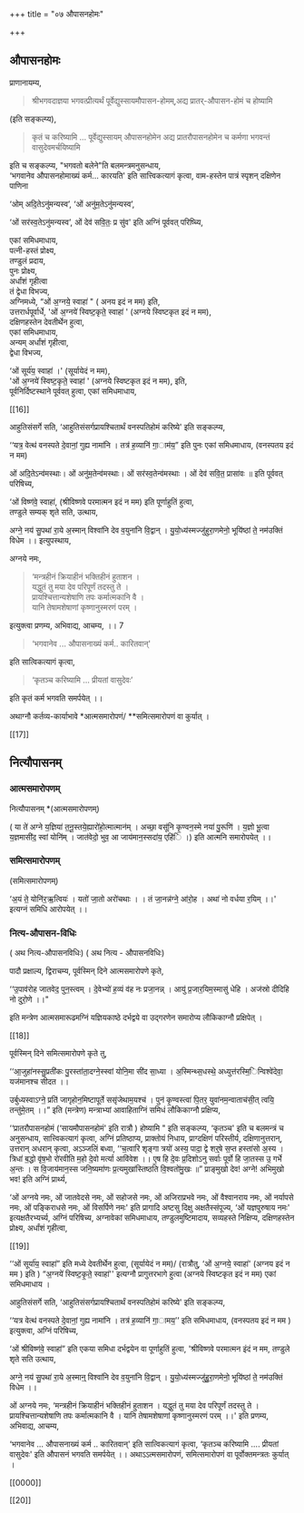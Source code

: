 +++
title = "०७ औपासनहोमः"

+++

## औपासनहोमः

प्राणानायम्य, 

> श्रीभगवदाज्ञया भगवत्प्रीत्यर्थं पूर्वेद्युस्सायमौपासन-होमम्,अद्य प्रातर्-औपासन-होमं च होष्यामि 

(इति सङ्कल्प्य), 

> कृतं च करिष्यामि ... पूर्वेद्युस्सायम् औपासनहोमेन अद्य प्रातरौपासनहोमेन च कर्मणा भगवन्तं वासुदेवमर्चयिष्यामि 

इति च सङ्कल्प्य, "भगवतो बलेने"ति बलमन्त्रमनुसन्धाय,  
‘भगवानेव औपासनहोमाख्यं कर्म... कारयति' इति सात्त्विकत्यागं कृत्वा, वाम-हस्तेन पात्रं स्पृशन् दक्षिणेन पाणिना

‘ओम् अदि॒तेऽनु॑मन्यस्व’, ‘ओं अनु॑म॒तेऽनु॑मन्यस्व’,

‘ओं सर॑स्व॒तेऽनु॑मन्यस्व’, ओं देव॑ सवि॒तः॒ प्र सु॑व' इति अग्निं पूर्ववत् परिष्च्यि,

एकां समिधमाधाय,  
पत्नी-हस्तं प्रोक्ष्य,  
तण्डुलं प्रदाय,  
पुनः प्रोक्ष्य,  
अर्धांशं गृहीत्वा  
तं द्वेधा विभज्य,  
अग्निमध्ये, “ओं अ॒ग्नये॒ स्वाहा॑ " ( अनय इदं न मम) इति,  
उत्तरार्धपूर्वार्धे, 'ओं अ॒ग्नये॑ स्विष्ट॒कृते॒ स्वाहा॑ ' (अग्नये स्विष्टकृत इदं न मम),  
दक्षिणहस्तेन देवतीर्थेन हुत्वा,  
एकां समिधमाधाय,  
अन्यम् अर्धांशं गृहीत्वा,  
द्वेधा विभज्य,

‘ओं सूर्य॑य॒ स्वाहा॑ ।' (सूर्यायेदं न मम),  
'ओं अ॒ग्नये॑ स्विष्ट॒कृते॒ स्वाहा॑ ' (अग्नये स्विष्टकृत इदं न मम), इति,  
पूर्वनिर्दिष्टस्थाने पूर्ववत् हुत्वा, एकां समिधमाधाय,

[[16]]


आहुतिसंसर्गे सति, ‘आहुतिसंसर्गप्रायश्चितार्थं वनस्पतिहोमं करिष्ये' इति सङ्कल्प्य,

‘‘यत्र॒ वेत्थ॑ वनस्पते दे॒वानां॒ गुह्य नामा॑नि । तत्र॑ ह॒व्यानि॑ गा॒ाम॑य॒” इति पुनः एकां समिधमाधाय, (वनस्पतय इदं न मम)

ओं अदि॒तेऽन्व॑मस्थाः। ओं अनु॑म॒तेन्व॑मस्थाः। ओं सर॑स्व॒तेन्व॑मस्थाः । ओं देव॑ सवि॒त॒ प्रासा॑वः ॥ इति पूर्ववत् परिषिच्य,

‘ओं विष्ण॑वे॒ स्वाहा॑, (श्रीविष्णवे परमात्मन इदं न मम) इति पूर्णाहुतिं हुत्वा,  
तण्डुले सम्यक् शृते सति, उत्थाय,

अग्ने॒ नय॑ सु॒पथा॑ रा॒ये अ॒स्मान् विश्वा॑नि देव व॒युना॑नि वि॒द्वान् । यु॒यो॒ध्य॑स्मज्जु॑हुरा॒णमेनो॒ भूयि॑ष्ठां ते॒ नम॑उक्तिं विधेम ।। इत्युपस्थाय,

अग्नये नमः, 

> ‘मन्त्रहीनं क्रियाहीनं भक्तिहीनं हुताशन ।  
यद्धुतं तु मया देव परिपूर्णं तदस्तु ते ।  
प्रायश्चित्तान्यशेषाणि तपः कर्मात्मकानि वै ।  
यानि तेषामशेषाणां कृष्णानुस्मरणं परम् । 

इत्युक्त्वा प्रणम्य, अभिवाद्य, आचम्य, ।। 7

> ‘भगवानेव ... औपासनाख्यं कर्म.. कारितवान्' 

इति सात्विकत्यागं कृत्वा, 

> ‘कृतञ्च करिष्यामि ... प्रीयतां वासुदेवः’  

इति कृतं कर्म भगवति समर्पयेत् ।।  

अथाग्नौ कर्तव्य-कार्याभावे *आत्मसमारोपणं/ **समित्समारोपणं वा कुर्यात् ।

[[17]]


## नित्यौपासनम् 
### आत्मसमारोपणम्
नित्यौपासनम् *(आत्मसमारोपणम्)

( या ते॑ अग्ने य॒ज्ञिया॑ त॒नू॒स्तये॒ह्यारो॑हो॒त्मात्मान॑म् । अच्छा॒ वसू॑नि कृ॒ण्वन॒स्मे नया॑ पु॒रूणि॑ । य॒ज्ञो भू॒त्वा य॒ज्ञमासी॑द॒ स्वां योनि॑म् । जात॑वेदो॒ भुव॒ आ जाय॑मान॒स्सदा॑य॒ एहि॑ि ।) इति आत्मनि समारोपयेत् ।।

### समित्समारोपणम्
(समित्समारोपणम्)

‘अ॒यं ते॒ योनि॑र॒ऋ॒त्वियः॑ । यतो॑ जा॒तो अरो॑चथाः । । तं जा॒नन्न॑ग्ने॒ आ॑रो॒ह । अथा॑ नो वर्धया र॒यिम् ।।' इत्यग्नं समिधि आरोपयेत् ।।

### नित्य-औपासन-विधिः
( अथ नित्य-औपासनविधिः)
( अथ नित्य - औपासनविधिः)

पादौ प्रक्षाल्य, द्विराचम्य, पूर्वस्मिन् दिने आत्मसमारोपणे कृते,

‘‘उ॒पाव॑रोह जातवेद॒ पुन॒स्त्वम् । दे॒वेभ्यो॑ ह॒व्यं व॑ह नः प्रजा॒नन्न् । आयु॑ प्र॒जार॒यिम॒स्मासु॑ धेहि । अज॑स्रो दीदिहि नो दुरो॒णे ।।"

इति मन्त्रेण आत्मसमारूढमग्निं यज्ञियकाष्ठे दर्भद्वये वा उद्गरणेन समारोप्य लौकिकाग्नौ प्रक्षिपेत् ।

[[18]]


पूर्वस्मिन् दिने समित्समारोपणे कृते तु,

‘‘आ॒जुहा॑नस्सु॒प्रती॑कः पु॒रस्ता॑ता॒दग्ने॒स्स्वां योनि॒मा सी॑द सा॒ध्या । अ॒स्मिन्थ्स॒धस्थे॒ अध्युत्त॑रस्मि॒िन्विश्वे॑देवा॒ यज॑मानश्च सीदत ।।

उर्बुध्यस्वाऽग्ने॒ प्रति॑ जागृहोन॒मिष्टापूर्ते ससृ॑जेथाम॒यश्च॑ । पुन॑ कृ॒ण्वस्त्वा॑ पि॒तर॒ युवा॑नम॒न्वाताच॑सी॒त् त्वयि॒ तन्तु॑मे॒तम् ।।” इति (मन्त्रेण) मन्त्राभ्यां आवाहिताग्निं समिधं लौकिकाग्नौ प्रक्षिप्य,

‘‘प्रातरौपासनहोमं (‘सायमौपासनहोमं' इति रात्रौ ) होष्यामि " इति सङ्कल्प्य, ‘कृतञ्च' इति च बलमन्त्रं च अनुसन्धाय, सात्त्विकत्यागं कृत्वा, अग्निं प्रतिष्ठाप्य, प्राक्तोयं निधाय, प्राग्दक्षिणं परिस्तीर्य, दक्षिणानुत्तरान्, उत्तरान् अधरान् कृत्वा, अऽञ्जलिं बध्वा, ‘‘च॒त्वारि शृङ्गा त्रयो॑ अस्य॒ पादा॒ द्वे शर्॒षे स॒प्त हस्ता॑सो अ॒स्य । त्रिधा॑ ब॒द्धो वृ॑ष॒भो रो॑रवीति म॒हो दे॒वो मर्त्या आवि॑वेश ।। ए॒ष हि दे॒वः प्र॒दिशोऽनु सर्वाः पूर्वो हि जा॒तस्स उ॒ गर्भे अ॒न्तः । स वि॒जाय॑मान॒स्स जनि॒ष्यमा॑णः प्र॒त्यमुखा॑स्तिष्ठति वि॒श्वतो॑मु॒खः ॥” प्राङ्मुखो देव! अग्ने! अभिमुखो भव! इति अग्निं प्रार्थ्य,

‘ओं अग्नये नमः, ओं जातवेदसे नमः, ओं सहोजसे नमः, ओं अजिराप्रभवे नमः, ओं वैश्वानराय नमः, ओं नर्यापसे नमः, ओं पङ्किराधसे नमः, ओं विसर्पिणे नमः' इति प्रागादि अष्टसु दिक्षु अक्षतैस्संपूज्य, ‘ओं यज्ञपुरुषाय नमः' इत्यक्षतैरभ्यर्च्य, अग्निं परिषिच्य, अग्नावेकां समिधमाधाय, तण्डुलमुष्टिमादाय, सव्यहस्ते निक्षिप्य, दक्षिणहस्तेन प्रोक्ष्य, अर्धांशं गृहीत्वा,

[[19]]



‘‘ओं सूर्या॑य॒ स्वाहा॑” इति मध्ये देवतीर्थेन हुत्वा, (सूर्यायेदं न मम)/ (रात्रौतु, ‘ओं अ॒ग्नये॒ स्वाहा॑' (अग्नय इदं न मम ) इति ) “अ॒ग्नये॑ स्विष्ट॒कृ॒ते॒ स्वाहा॑'' इत्यग्नौ प्रागुत्तरभागे हुत्वा (अग्नये स्विष्टकृत इदं न मम) एकां समिधमाधाय ।

आहुतिसंसर्गे सति, ‘आहुतिसंसर्गप्रायश्चितार्थं वनस्पतिहोमं करिष्ये' इति सङ्कल्प्य,

‘‘यत्र वेत्थ॑ वनस्पते दे॒वानां॒ गुह्य नामा॑नि । तत्र॑ ह॒व्यानि॑ गा॒ामय॒’’ इति समिधमाधाय, (वनस्पतय इदं न मम ) इत्युक्त्वा, अग्निं परिषिच्य,

‘ओं श्रीविष्ण॑वे॒ स्वाहा॑” इति एकया समिधा दर्भद्वयेन वा पूर्णाहुतिं हुत्वा, 'श्रीविष्णवे परमात्मन इंदं न मम, तण्डुले शृते सति उत्थाय,

अग्ने॒ नय॑ सु॒पथा॑ रा॒ये अ॒स्मान्॒ विश्वा॑नि देव व॒युना॑नि वि॒द्वान् । यु॒यो॒ध्य॑स्मज्जु॑हु॒रा॒णमेनो॒ भूयि॑ष्ठां ते॒ नम॑उक्तिं विधेम ।।

ओं अग्नये नमः, ‘मन्त्रहीनं क्रियाहीनं भक्तिहीनं हुताशन । यद्धुतं तु मया देव परिपूर्णं तदस्तु ते । प्रायश्चित्तान्यशेषाणि तपः कर्मात्मकानि वै । यानि तेषामशेषाणां कृष्णानुस्मरणं परम् ।।' इति प्रणम्य, अभिवाद्य, आचम्य,

‘भगवानेव ... औपासनाख्यं कर्म .. कारितवान्' इति सात्विकत्यागं कृत्वा, ‘कृतञ्च करिष्यामि .... प्रीयतां वासुदेवः' इति औपासनं भगवति समर्पयेत् ।। अथाऽऽत्मसमारोपणं, समित्समारोपणं वा पूर्वोक्तमन्त्रतः कुर्यात् ।

[[0000]]

[[20]]


 